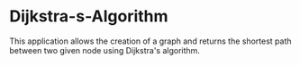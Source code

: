 # Dijkstra-s-Algorithm
This application allows the creation of a graph and returns the shortest path between two given node using Dijkstra's algorithm.
